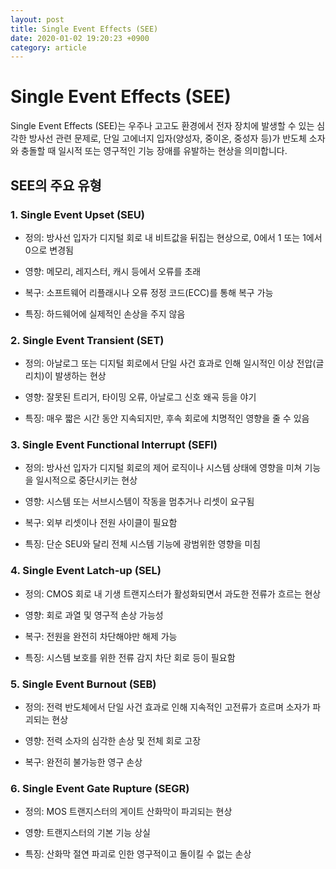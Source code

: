 ```yaml
---
layout: post
title: Single Event Effects (SEE)
date: 2020-01-02 19:20:23 +0900
category: article
---
```

# Single Event Effects (SEE)

Single Event Effects (SEE)는 우주나 고고도 환경에서 전자 장치에 발생할 수 있는 심각한 방사선 관련 문제로, 단일 고에너지 입자(양성자, 중이온, 중성자 등)가 반도체 소자와 충돌할 때 일시적 또는 영구적인 기능 장애를 유발하는 현상을 의미합니다.


## SEE의 주요 유형

### 1. Single Event Upset (SEU)
- 정의: 방사선 입자가 디지털 회로 내 비트값을 뒤집는 현상으로, 0에서 1 또는 1에서 0으로 변경됨

- 영향: 메모리, 레지스터, 캐시 등에서 오류를 초래

- 복구: 소프트웨어 리플래시나 오류 정정 코드(ECC)를 통해 복구 가능

- 특징: 하드웨어에 실제적인 손상을 주지 않음

### 2. Single Event Transient (SET)
- 정의: 아날로그 또는 디지털 회로에서 단일 사건 효과로 인해 일시적인 이상 전압(글리치)이 발생하는 현상

- 영향: 잘못된 트리거, 타이밍 오류, 아날로그 신호 왜곡 등을 야기

- 특징: 매우 짧은 시간 동안 지속되지만, 후속 회로에 치명적인 영향을 줄 수 있음

### 3. Single Event Functional Interrupt (SEFI)
- 정의: 방사선 입자가 디지털 회로의 제어 로직이나 시스템 상태에 영향을 미쳐 기능을 일시적으로 중단시키는 현상

- 영향: 시스템 또는 서브시스템이 작동을 멈추거나 리셋이 요구됨

- 복구: 외부 리셋이나 전원 사이클이 필요함

- 특징: 단순 SEU와 달리 전체 시스템 기능에 광범위한 영향을 미침

### 4. Single Event Latch-up (SEL)
- 정의: CMOS 회로 내 기생 트랜지스터가 활성화되면서 과도한 전류가 흐르는 현상

- 영향: 회로 과열 및 영구적 손상 가능성

- 복구: 전원을 완전히 차단해야만 해제 가능

- 특징: 시스템 보호를 위한 전류 감지 차단 회로 등이 필요함

### 5. Single Event Burnout (SEB)
- 정의: 전력 반도체에서 단일 사건 효과로 인해 지속적인 고전류가 흐르며 소자가 파괴되는 현상

- 영향: 전력 소자의 심각한 손상 및 전체 회로 고장

- 복구: 완전히 불가능한 영구 손상

### 6. Single Event Gate Rupture (SEGR)
- 정의: MOS 트랜지스터의 게이트 산화막이 파괴되는 현상

- 영향: 트랜지스터의 기본 기능 상실

- 특징: 산화막 절연 파괴로 인한 영구적이고 돌이킬 수 없는 손상
